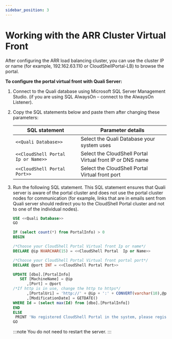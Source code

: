 ```yaml
---
sidebar_position: 3
---
```


# Working with the ARR Cluster Virtual Front

After configuring the ARR load balancing cluster, you can use the cluster IP or name (for example, 192.162.63.110 or CloudShellPortal-LB) to browse the portal.

**To configure the portal virtual front with Quali Server:**

1. Connect to the Quali database using Microsoft SQL Server Management Studio. (if you are using SQL AlwaysOn – connect to the AlwaysOn Listener).

2. Copy the SQL statements below and paste them after changing these parameters:
    
    | SQL statement | Parameter details |
    | --- | --- |
    | `<<Quali Database>>` | Select the Quali Database your system uses |
    | `<<CloudShell Portal  Ip or Name>>` | Select the CloudShell Portal Virtual front IP or DNS name |
    | `<<CloudShell Portal Port>>` | Select the CloudShell Portal Virtual front port |
    
1. Run the following SQL statement. This SQL statement ensures that Quali server is aware of the portal cluster and does not use the portal cluster nodes for communication (for example, links that are in emails sent from Quali server should redirect you to the CloudShell Portal cluster and not to one of the individual nodes).
    
    ```sql
    USE <<Quali Database>>
    GO
    
    IF (select count(*) from PortalInfo) > 0
    BEGIN
    
    /*Choose your CloudShell Portal Virtual front Ip or name*/
    DECLARE @ip NVARCHAR(15) = <<CloudShell Portal  Ip or Name>>
    
    /*Choose your CloudShell Portal Virtual front portal port*/
    DECLARE @port INT = <<CloudShell Portal Port>>
    
    UPDATE [dbo].[PortalInfo]
       SET [MachineName] = @ip
          ,[Port] = @port
    /*If http is in use, change the http to https*/
          ,[PortalUri] = 'http://' + @ip + ':' + CONVERT(varchar(10),@port) + '/'
          ,[ModificationDate] = GETDATE()
    WHERE Id = (select max(Id) from [dbo].[PortalInfo])
    END
    ELSE
     PRINT 'No registered CloudShell Portal in the system, please register the Portal and run this statement again...'
    GO
    ```
    
    :::note
    You do not need to restart the server.
    :::